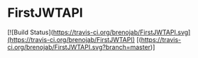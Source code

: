 # FirstJWTAPI

[![Build Status](https://travis-ci.org/brenojab/FirstJWTAPI.svg](https://travis-ci.org/brenojab/FirstJWTAPI)
[(https://travis-ci.org/brenojab/FirstJWTAPI.svg?branch=master)]

